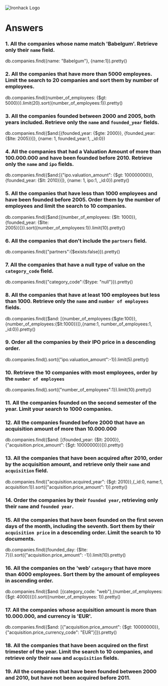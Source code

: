 ![Ironhack Logo](https://i.imgur.com/1QgrNNw.png)

# Answers

### 1. All the companies whose name match 'Babelgum'. Retrieve only their `name` field.

db.companies.find({name: "Babelgum"}, {name:1}).pretty()

### 2. All the companies that have more than 5000 employees. Limit the search to 20 companies and sort them by **number of employees**.

db.companies.find({number_of_employees: {$gt: 5000}}).limit(20).sort({number_of_employees:1}).pretty()

### 3. All the companies founded between 2000 and 2005, both years included. Retrieve only the `name` and `founded_year` fields.


db.companies.find({$and:[{founded_year: {$gte: 2000}}, {founded_year: {$lte: 2005}}]}, {name: 1, founded_year:1, _id:0})

### 4. All the companies that had a Valuation Amount of more than 100.000.000 and have been founded before 2010. Retrieve only the `name` and `ipo` fields.

db.companies.find({$and:[{"ipo.valuation_amount": {$gt: 100000000}}, {founded_year: {$lt: 2010}}]}, {name: 1, ipo:1, _id:0}).pretty()

### 5. All the companies that have less than 1000 employees and have been founded before 2005. Order them by the number of employees and limit the search to 10 companies.

db.companies.find({$and:[{number_of_employees: {$lt: 1000}}, {founded_year: {$lte: 2005}}]}).sort({number_of_employees:1}).limit(10).pretty()

### 6. All the companies that don't include the `partners` field.

db.companies.find({"partners":{$exists:false}}).pretty()

<!-- Syntax: { field: { $exists: <boolean> } } -->

### 7. All the companies that have a null type of value on the `category_code` field.

db.companies.find({"category_code":{$type: "null"}}).pretty()

### 8. All the companies that have at least 100 employees but less than 1000. Retrieve only the `name` and `number of employees` fields.

db.companies.find({$and: [{number_of_employees:{$gte:100}},{number_of_employees:{$lt:1000}}]},{name:1, number_of_employees:1, _id:0}).pretty()

### 9. Order all the companies by their IPO price in a descending order.

db.companies.find().sort({"ipo.valuation_amount":-1}).limit(5).pretty()

<!-- Tuve que añadir limit porque, si no, me tiraba un error en la terminal: "Executor error during find command :: caused by :: Sort operation used more than the maximum 33554432 bytes of RAM. Add an index, or specify a smaller limit.", -->

### 10. Retrieve the 10 companies with most employees, order by the `number of employees`

db.companies.find().sort({"number_of_employees":1}).limit(10).pretty()

### 11. All the companies founded on the second semester of the year. Limit your search to 1000 companies.

<!-- Your Code Goes Here -->

### 12. All the companies founded before 2000 that have an acquisition amount of more than 10.000.000

db.companies.find({$and: [{founded_year: {$lt: 2000}},{"acquisition.price_amount": {$gt: 10000000}}]}).pretty()

### 13. All the companies that have been acquired after 2010, order by the acquisition amount, and retrieve only their `name` and `acquisition` field.
db.companies.find({"acquisition.acquired_year": {$gt: 2010}},{_id:0, name:1, acquisition:1}).sort({"acquisition.price_amount": 1}).pretty()

### 14. Order the companies by their `founded year`, retrieving only their `name` and `founded year`.

<!-- Your Code Goes Here -->

### 15. All the companies that have been founded on the first seven days of the month, including the seventh. Sort them by their `acquisition price` in a descending order. Limit the search to 10 documents.

db.companies.find({founded_day: {$lte: 7}}).sort({"acquisition.price_amount": -1}).limit(10).pretty()

### 16. All the companies on the 'web' `category` that have more than 4000 employees. Sort them by the amount of employees in ascending order.

db.companies.find({$and: [{category_code: "web"},{number_of_employees: {$gt: 4000}}]}).sort({number_of_employees: 1}).pretty()

### 17. All the companies whose acquisition amount is more than 10.000.000, and currency is 'EUR'.

db.companies.find({$and: [{"acquisition.price_amount": {$gt: 10000000}},{"acquisition.price_currency_code": "EUR"}]}).pretty()

### 18. All the companies that have been acquired on the first trimester of the year. Limit the search to 10 companies, and retrieve only their `name` and `acquisition` fields.

<!-- Your Code Goes Here -->

### 19. All the companies that have been founded between 2000 and 2010, but have not been acquired before 2011.

<!-- Your Code Goes Here -->
